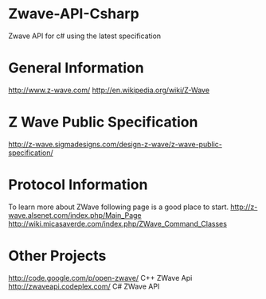 # Zwave-API-Csharp
Zwave API for c# using the latest specification

# General Information
http://www.z-wave.com/ 
http://en.wikipedia.org/wiki/Z-Wave

# Z Wave Public Specification
http://z-wave.sigmadesigns.com/design-z-wave/z-wave-public-specification/

# Protocol Information
To learn more about ZWave following page is a good place to start. 
http://z-wave.alsenet.com/index.php/Main_Page 
http://wiki.micasaverde.com/index.php/ZWave_Command_Classes

# Other Projects
http://code.google.com/p/open-zwave/ C++ ZWave Api
http://zwaveapi.codeplex.com/ C# ZWave API
